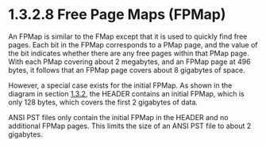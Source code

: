 <html dir="LTR" xmlns:mshelp="http://msdn.microsoft.com/mshelp" xmlns:ddue="http://ddue.schemas.microsoft.com/authoring/2003/5" xmlns:xlink="http://www.w3.org/1999/xlink" xmlns:tool="http://www.microsoft.com/tooltip">
    <head>
        <meta http-equiv="Content-Type" content="text/html; CHARSET=utf-8"></meta>
        <meta name="save" content="history"></meta>
        <title>1.3.2.8 Free Page Maps (FPMap)</title>
        <xml>
            <mshelp:toctitle title="1.3.2.8 Free Page Maps (FPMap)"></mshelp:toctitle>
            <mshelp:rltitle title="[MS-PST]: Free Page Maps (FPMap)"></mshelp:rltitle>
            <mshelp:keyword index="A" term="e3948d31-8c7a-41a6-b08c-5edf1f7274a4"></mshelp:keyword>
            <mshelp:attr name="DCSext.ContentType" value="open specification"></mshelp:attr>
            <mshelp:attr name="AssetID" value="e3948d31-8c7a-41a6-b08c-5edf1f7274a4"></mshelp:attr>
            <mshelp:attr name="TopicType" value="kbRef"></mshelp:attr>
            <mshelp:attr name="DCSext.Title" value="[MS-PST]: Free Page Maps (FPMap)" />
        </xml>
    </head>
    <body>
        <div id="header">
            <h1 class="heading">1.3.2.8 Free Page Maps (FPMap)</h1>
        </div>
        <div id="mainSection">
            <div id="mainBody">
                <div id="allHistory" class="saveHistory"></div>
                <div id="sectionSection0" class="section" name="collapseableSection">
                    

<p>An FPMap is similar to the FMap except that it is used to
quickly find free pages. Each bit in the FPMap corresponds to a PMap page, and
the value of the bit indicates whether there are any free pages within that
PMap page. With each PMap covering about 2 megabytes, and an FPMap page at 496
bytes, it follows that an FPMap page covers about 8 gigabytes of space.</p>

<p>However, a special case exists for the initial FPMap. As
shown in the diagram in section <a href="6b57253b-0853-47bb-99bb-d4b8f78105f0.md">1.3.2</a>, the HEADER contains
an initial FPMap, which is only 128 bytes, which covers the first 2 gigabytes
of data.</p>

<p>ANSI PST files only contain the initial FPMap in the HEADER
and no additional FPMap pages. This limits the size of an ANSI PST file to
about 2 gigabytes.</p>
                </div>
            </div>
        </div>
    </body>
</html>